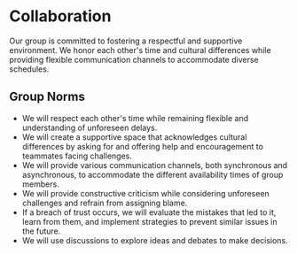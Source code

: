 # Collaboration

Our group is committed to fostering a respectful and supportive environment.
We honor each other's time and cultural differences while providing flexible
communication channels to accommodate diverse schedules.

## Group Norms

- We will respect each other's time while remaining flexible and understanding
  of unforeseen delays.
- We will create a supportive space that acknowledges cultural differences by
  asking for and offering help and encouragement to teammates facing challenges.
- We will provide various communication channels, both synchronous and
  asynchronous, to accommodate the different availability times of group members.
- We will provide constructive criticism while considering unforeseen challenges
  and refrain from assigning blame.
- If a breach of trust occurs, we will evaluate the mistakes that led to it,
  learn from them, and implement strategies to prevent similar issues in the
  future.
- We will use discussions to explore ideas and debates to make decisions.
